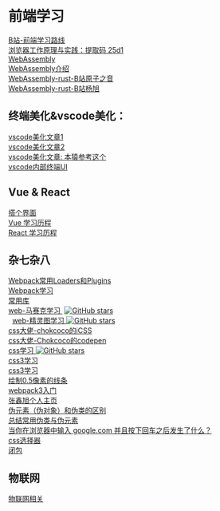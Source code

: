 # 前端学习
   [ B站-前端学习路线 ](     https://www.bilibili.com/read/cv5650633?spm_id_from=333.788.b_636f6d6d656e74.5 )    <br/>
   [ 浏览器工作原理与实践：提取码 25d1 ](   https://pan.baidu.com/s/1NOgWIVjE7FEJpumOk5c58g )    <br/>
   [ WebAssembly ](   https://developer.mozilla.org/zh-CN/docs/WebAssembly )    <br/>
   [ WebAssembly介绍 ](   https://zhuanlan.zhihu.com/p/653338467?utm_id=0 )    <br/>
   [ WebAssembly-rust-B站原子之音 ](   https://www.bilibili.com/video/BV19a41127Dq/?spm_id_from=333.337.search-card.all.click&vd_source=bc5bee468c2cbda6193e66c4288c8c7b )    <br/>
   [ WebAssembly-rust-B站杨旭 ](   https://www.bilibili.com/video/BV19a41127Dq/?spm_id_from=333.337.search-card.all.click&vd_source=bc5bee468c2cbda6193e66c4288c8c7b )    <br/>

   ## 终端美化&vscode美化：
   [ vscode美化文章1 ]( https://www.dazhuanlan.com/2019/10/21/5dad29a00b68f/ )    <br/>
   [ vscode美化文章2 ]( https://zhuanlan.zhihu.com/p/37195261 )    <br/>
   [ vscode美化文章: 本猿参考这个 ]( https://sspai.com/post/53008 )    <br/>
   [ vscode内部终端UI ](    https://xbuba.com/questions/50992108 )    <br/>
   
   ## Vue & React
   [ 搭个界面 ]( https://github.com/shaoting0730/frontEnd-learn/tree/master/%E6%97%85%E8%A1%8C )    <br/>
   [ Vue 学习历程 ]( https://github.com/shaoting0730/vue-learn )   <br/>
   [ React 学习历程 ]( https://github.com/shaoting0730/react-learn )   <br/>
   ## 杂七杂八
   [ Webpack常用Loaders和Plugins ]( https://github.com/shaoting0730/frontEnd-learn/blob/master/Webpack%E5%B8%B8%E7%94%A8Loaders%E5%92%8CPlugins.md )    <br/>
   [ Webpack学习 ](    https://github.com/shaoting0730/frontEnd-learn/tree/master/webpack%E8%B5%84%E6%96%99 )    <br/>
   [ 常用库 ]( https://github.com/shaoting0730/frontEnd-learn/blob/master/%E5%B8%B8%E7%94%A8%E5%BA%93.md )    <br/>
   [ web-马赛克学习 ]( https://github.com/shaoting0730/web-mosaic )  [![GitHub stars](https://img.shields.io/github/stars/shaoting0730/web-mosaic.svg?style=social&label=Stars)](https://github.com/shaoting0730/web-mosaic)   <br/>
   [ web-精灵图学习 ]( https://github.com/shaoting0730/sprite-sheet ) [![GitHub stars](https://img.shields.io/github/stars/shaoting0730/sprite-sheet.svg?style=social&label=Stars)](https://github.com/shaoting0730/sprite-sheet)    <br/>
   [ css大佬-chokcoco的iCSS ](       https://github.com/chokcoco/iCSS )    <br/>
   [ css大佬-Chokcoco的codepen ](   https://codepen.io/Chokcoco/pens/showcase    )    <br/>
   [ css学习 ](   https://github.com/shaoting0730/cssStudy )  [![GitHub stars](https://img.shields.io/github/stars/shaoting0730/cssStudy.svg?style=social&label=Stars)](https://github.com/shaoting0730/cssStudy)    <br/>
   [ css3学习 ](   https://www.php.cn/course/180.html )    <br/>
   [ css3学习 ](   https://www.php.cn/course/180.html )    <br/>
   [ 绘制0.5像素的线条 ](  https://github.com/shaoting0730/cssStudy/tree/master/%E7%BB%98%E5%88%B6%E5%8D%8A%E5%83%8F%E7%B4%A0%E7%9A%84%E6%96%B9%E6%B3%95 )    <br/>
   [ webpack3入门 ](   https://edu.51cto.com/center/course/lesson/index?id=229019 )    <br/>
   [ 张鑫旭个人主页 ](     https://www.zhangxinxu.com/ )    <br/>
   [ 伪元素（伪对象）和伪类的区别 ](      https://blog.csdn.net/weixin_39173093/article/details/80685499 )    <br/>
   [ 总结常用伪类与伪元素 ](      https://segmentfault.com/a/1190000019122105?utm_source=sf-similar-article )    <br/>
   [ 当你在浏览器中输入 google.com 并且按下回车之后发生了什么？ ](  https://github.com/skyline75489/what-happens-when-zh_CN )    <br/>
   [ css选择器 ](  https://github.com/shaoting0730/frontEnd-learn/tree/master/learn-css%E9%80%89%E6%8B%A9%E5%99%A8 )    <br/>
   [ 闭包 ]( https://github.com/shaoting0730/frontEnd-learn/tree/master/%E9%97%AD%E5%8C%85 )    <br/>


   ## 物联网
   [ 物联网相关 ](    https://github.com/shaoting0730/frontEnd-learn/blob/master/%E7%89%A9%E8%81%94%E7%BD%91%E7%9B%B8%E5%85%B3/%E7%89%A9%E8%81%94%E7%BD%91%E7%9B%B8%E5%85%B3.md )    <br/>


  
   

